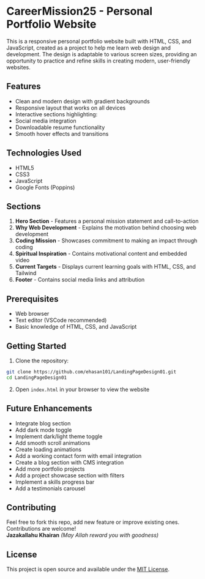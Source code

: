 
# CareerMission25 - Personal Portfolio Website

This is a responsive personal portfolio website built with HTML, CSS, and JavaScript, created as a project to help me learn web design and development. The design is adaptable to various screen sizes, providing an opportunity to practice and refine skills in creating modern, user-friendly websites.


## Features
- Clean and modern design with gradient backgrounds
- Responsive layout that works on all devices
- Interactive sections highlighting:
- Social media integration
- Downloadable resume functionality
- Smooth hover effects and transitions

## Technologies Used
- HTML5
- CSS3
- JavaScript
- Google Fonts (Poppins)

## Sections
1. **Hero Section** - Features a personal mission statement and call-to-action
2. **Why Web Development** - Explains the motivation behind choosing web development
3. **Coding Mission** - Showcases commitment to making an impact through coding
4. **Spiritual Inspiration** - Contains motivational content and embedded video
5. **Current Targets** - Displays current learning goals with HTML, CSS, and Tailwind
6. **Footer** - Contains social media links and attribution

## Prerequisites
   - Web browser
   - Text editor (VSCode recommended)
   - Basic knowledge of HTML, CSS, and JavaScript

## Getting Started
1. Clone the repository:
```bash
git clone https://github.com/ehasan101/LandingPageDesign01.git
cd LandingPageDesign01
```
2. Open `index.html` in your browser to view the website

## Future Enhancements
- Integrate blog section
- Add dark mode toggle
- Implement dark/light theme toggle
- Add smooth scroll animations
- Create loading animations
- Add a working contact form with email integration
- Create a blog section with CMS integration
- Add more portfolio projects
- Add a project showcase section with filters
- Implement a skills progress bar
- Add a testimonials carousel

## Contributing
Feel free to fork this repo, add new feature or improve existing ones. Contributions are welcome! <br>
**Jazakallahu Khairan** _(May Allah reward you with goodness)_

## License
This project is open source and available under the [MIT License](#).
